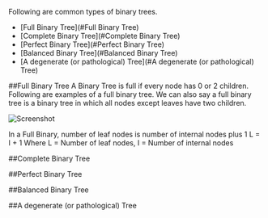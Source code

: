 Following are common types of binary trees.

- [Full Binary Tree](#Full Binary Tree)
- [Complete Binary Tree](#Complete Binary Tree)
- [Perfect Binary Tree](#Perfect Binary Tree)
- [Balanced Binary Tree](#Balanced Binary Tree)
- [A degenerate (or pathological) Tree](#A degenerate (or pathological) Tree)

##Full Binary Tree
A Binary Tree is full if every node has 0 or 2 children. Following are examples of a full binary tree. We can also say a full binary tree is a binary tree in which all nodes except leaves have two children.

![Screenshot](fullBinaryTree.png)

In a Full Binary, number of leaf nodes is number of internal nodes plus 1
       L = I + 1
Where L = Number of leaf nodes, I = Number of internal nodes

##Complete Binary Tree

##Perfect Binary Tree

##Balanced Binary Tree

##A degenerate (or pathological) Tree
